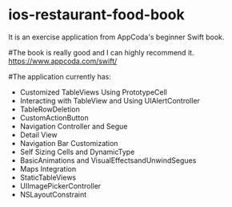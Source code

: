 # ios-restaurant-food-book
It is an exercise application from AppCoda's beginner Swift book. 

#The book is really good and I can highly recommend it.
https://www.appcoda.com/swift/

#The application currently has:
* Customized TableViews Using PrototypeCell
* Interacting with TableView and Using UIAlertController
* TableRowDeletion
* CustomActionButton
* Navigation Controller and Segue
* Detail View
* Navigation Bar Customization
* Self Sizing Cells and DynamicType
* BasicAnimations and VisualEffectsandUnwindSegues
* Maps Integration
* StaticTableViews
* UIImagePickerController
* NSLayoutConstraint